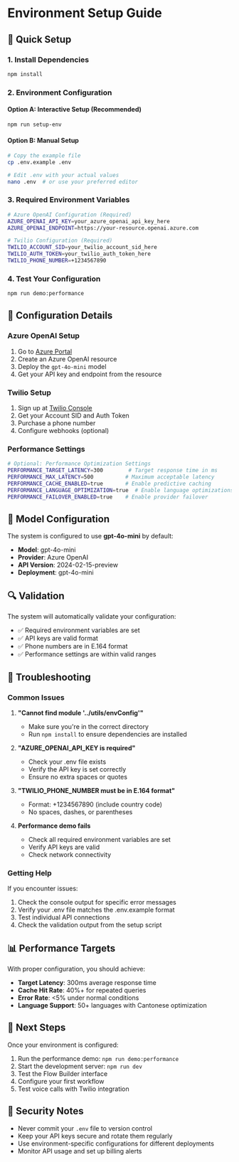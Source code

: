 # Environment Setup Guide

## 🚀 Quick Setup

### 1. Install Dependencies
```bash
npm install
```

### 2. Environment Configuration

#### Option A: Interactive Setup (Recommended)
```bash
npm run setup-env
```

#### Option B: Manual Setup
```bash
# Copy the example file
cp .env.example .env

# Edit .env with your actual values
nano .env  # or use your preferred editor
```

### 3. Required Environment Variables

```bash
# Azure OpenAI Configuration (Required)
AZURE_OPENAI_API_KEY=your_azure_openai_api_key_here
AZURE_OPENAI_ENDPOINT=https://your-resource.openai.azure.com

# Twilio Configuration (Required)
TWILIO_ACCOUNT_SID=your_twilio_account_sid_here
TWILIO_AUTH_TOKEN=your_twilio_auth_token_here
TWILIO_PHONE_NUMBER=+1234567890
```

### 4. Test Your Configuration
```bash
npm run demo:performance
```

## 🔧 Configuration Details

### Azure OpenAI Setup
1. Go to [Azure Portal](https://portal.azure.com)
2. Create an Azure OpenAI resource
3. Deploy the `gpt-4o-mini` model
4. Get your API key and endpoint from the resource

### Twilio Setup
1. Sign up at [Twilio Console](https://console.twilio.com)
2. Get your Account SID and Auth Token
3. Purchase a phone number
4. Configure webhooks (optional)

### Performance Settings
```bash
# Optional: Performance Optimization Settings
PERFORMANCE_TARGET_LATENCY=300        # Target response time in ms
PERFORMANCE_MAX_LATENCY=500          # Maximum acceptable latency
PERFORMANCE_CACHE_ENABLED=true       # Enable predictive caching
PERFORMANCE_LANGUAGE_OPTIMIZATION=true  # Enable language optimizations
PERFORMANCE_FAILOVER_ENABLED=true    # Enable provider failover
```

## 🎯 Model Configuration

The system is configured to use **gpt-4o-mini** by default:
- **Model**: gpt-4o-mini
- **Provider**: Azure OpenAI
- **API Version**: 2024-02-15-preview
- **Deployment**: gpt-4o-mini

## 🔍 Validation

The system will automatically validate your configuration:
- ✅ Required environment variables are set
- ✅ API keys are valid format
- ✅ Phone numbers are in E.164 format
- ✅ Performance settings are within valid ranges

## 🚨 Troubleshooting

### Common Issues

1. **"Cannot find module '../utils/envConfig'"**
   - Make sure you're in the correct directory
   - Run `npm install` to ensure dependencies are installed

2. **"AZURE_OPENAI_API_KEY is required"**
   - Check your .env file exists
   - Verify the API key is set correctly
   - Ensure no extra spaces or quotes

3. **"TWILIO_PHONE_NUMBER must be in E.164 format"**
   - Format: +1234567890 (include country code)
   - No spaces, dashes, or parentheses

4. **Performance demo fails**
   - Check all required environment variables are set
   - Verify API keys are valid
   - Check network connectivity

### Getting Help

If you encounter issues:
1. Check the console output for specific error messages
2. Verify your .env file matches the .env.example format
3. Test individual API connections
4. Check the validation output from the setup script

## 📊 Performance Targets

With proper configuration, you should achieve:
- **Target Latency**: 300ms average response time
- **Cache Hit Rate**: 40%+ for repeated queries
- **Error Rate**: <5% under normal conditions
- **Language Support**: 50+ languages with Cantonese optimization

## 🎉 Next Steps

Once your environment is configured:
1. Run the performance demo: `npm run demo:performance`
2. Start the development server: `npm run dev`
3. Test the Flow Builder interface
4. Configure your first workflow
5. Test voice calls with Twilio integration

## 🔐 Security Notes

- Never commit your `.env` file to version control
- Keep your API keys secure and rotate them regularly
- Use environment-specific configurations for different deployments
- Monitor API usage and set up billing alerts
